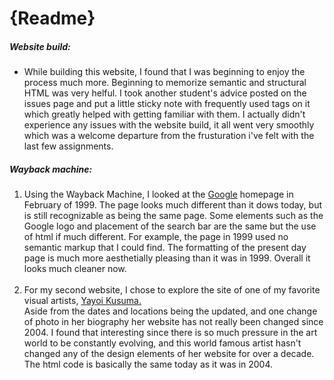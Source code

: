 <h1>{Readme}</h1>

  
  <p>
  <b><h5>Website build: </h5></b>
     <ul> 
     <li>While building this website, I found that I was beginning
     to enjoy the process much more.  Beginning to memorize
     semantic and structural HTML was very helful.  I took
     another student's advice posted on the issues page and
     put a little sticky note with frequently used tags on
     it which greatly helped with getting familiar with them.
     I actually didn't experience any issues with the website
     build, it all went very smoothly which was a welcome
     departure from the frusturation i've felt with the last
     few assignments.</li>
     </ul>

</p>


<p>
    <b><h5>Wayback machine:</h5></b>
        <ol>
          <li>
            Using the Wayback Machine, I looked at the <a href="http://google.com">Google</a>
            homepage in February of 1999.  The page looks much
            different than it dows today, but is still recognizable
            as being the same page.  Some elements such as the
            Google logo and placement of the search bar are the same
            but the use of html if much different.  For example,
            the page in 1999 used no semantic markup that I could
            find. The formatting of the present day page is
            much more aesthetially pleasing than it was in 1999.
            Overall it looks much cleaner now.
          </li>
          <br>
          <li>
            For my second website, I chose to explore the site
            of one of my favorite visual artists, <a href="http://www.yayoi-kusama.jp/e/information/index.html">Yayoi Kusuma.</a></li>
            Aside from the dates and locations being the updated,
            and one change of photo in her biography her website
            has not really been changed since 2004.  I
            found that interesting since there is so much
            pressure in the art world to be constantly evolving,
            and this world famous artist hasn't changed any of
            the design elements of her website for over a decade.
            The html code is basically the same today as it was
            in 2004.
          </li>
</ul>
